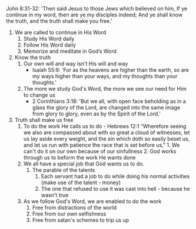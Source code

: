 John 8:31-32: 'Then said Jesus to those Jews which believed on him, If ye continue in my word, then are ye my disciples indeed; And ye shall know the truth, and the truth shall make you free.'

1. We are called to continue in His Word
    1. Study His Word daily
    2. Follow His Word daily
	 3. Memorize and meditate in God’s Word
3. Know the truth
    1. Our own will and way isn't His will and way
        - Isaiah 55:9: 'For as the heavens are higher than the earth, so are my ways higher than your ways, and my thoughts than your thoughts.'
    2. The more we study God's Word, the more we see our need for Him to change us 
        - 2 Corinthians 3:18: 'But we all, with open face beholding as in a glass the glory of the Lord, are changed into the same image from glory to glory, even as by the Spirit of the Lord.'
4. Truth shall make us free
    1. To do the work He calls us to do 
			- Hebrews 12:1 “Wherefore seeing we also are compassed about with so great a cloud of witnesses, let us lay aside every weight, and the sin which doth so easily beset us, and let us run with patience the race that is set before us,”
        		1. We can't do it on our own because of our sinfullness
        		2. God works through us to beform the work He wants done
    2. We all have a special job that God wants us to do.
        1. The parable of the talents
            1. Each servant had a job to do while doing his normal activities (make use of the talent - money)
            2. The one that refused to use it was cast into hell - because he wasn't true
    3. As we follow God's Word, we are enabled to do the work
        1. Free from distractions of the world
        2. Free from our own selfishness
        3. Free from satan's schemes to trip us up